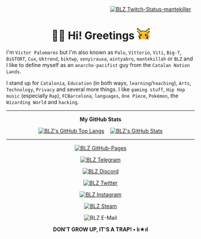 <p align="right"><a href="https://twitch.tv/mantekiller" target="_blank"><img alt="BLZ Twitch-Status-mantekiller" src="https://img.shields.io/twitch/status/mantekiller?label=mantekiller&labelColor=0d1117&logo=Twitch&logoColor=9146ff&color=6340a5&style=for-the-badge" style="padding-right:10px;" /></a></p>
<h1 align="center"><b>👋🏼 Hi! Greetings </b><img src="./img/pikachu_wave.gif" width="33"/></h1>

I'm `Víctor Palomares` but I'm also known as `Palo`, `Vittorio`, `Viti`, `Big-T`, `BiGTORT`, `Cux`, `Uktrend`, `biktwp`, `senyirauxa`, `aintyabro`, `mantekillah` or `BLZ` and I like to define myself as an `anarcho-pacifist` guy from the `Catalan Nation Lands`.
  
I stand up for `Catalonia`, `Education` (in both ways, `learning`/`teaching`), `Arts`, `Technology`, `Privacy` and several more things. I like `gaming stuff`, `Hip Hop music` (especially `Rap`), `FCBarcelona`, `languages`, `One Piece`, `Pokémon`, the `Wizarding World` and `hacking`.

---
<div align="center">

**My GitHub Stats**

[![BLZ's GitHub Top Langs](https://github-readme-stats.vercel.app/api/top-langs/?username=mantekillah&hide_border=false&langs_count=10&layout=compact&title_color=00ff00&text_color=5edf2b&bg_color=0d1117&border_color=30363d&custom_title=MOST+USED+LANGUAGES&disable_animations=boolean)](https://github.com/mantekillah)
&nbsp;&nbsp;
[![BLZ's GitHub Stats](https://github-readme-stats.vercel.app/api?username=mantekillah&hide_border=false&show_icons=true&icon_color=ffffff&bg_color=0d1117&text_color=5edf2b&border_color=30363d&cache_seconds=1800&title_color=00ff00&hide_title=true&disable_animations=boolean)](https://github.com/mantekillah)

---
  
[![BLZ GitHub-Pages](https://img.shields.io/static/v1?label=&message=mantekillah.github.io/palo&labelColor=2b2b2b&logo=Jekyll&logoColor=cc0000&color=161b22&style=for-the-badge)](https://mantekillah.github.io/palo)

[![BLZ Telegram](https://img.shields.io/static/v1?label=&message=palo_senyirauxa&labelColor=ffffff&logo=Telegram&logoColor=26a5e4&color=161b22&style=for-the-badge)](https://t.me/palo_senyirauxa)

[![BLZ Discord](https://img.shields.io/static/v1?label=&message=mantekillah%239946&labelColor=5865f2&logo=Discord&logoColor=ffffff&color=161b22&style=for-the-badge)](https://github.com/mantekillah)

[![BLZ Twitter](https://img.shields.io/static/v1?label=&message=aintyabro&labelColor=1a8cd8&logo=Twitter&logoColor=d6d9db&color=161b22&style=for-the-badge)](https://twitter.com/intent/follow?original_referer=https%3A%2F%2Fgithub.com%2Fmantekillah&screen_name=aintyabro)

[![BLZ Instagram](https://img.shields.io/static/v1?label=&message=blz.reborn&logo=Instagram&labelColor=d5318c&logoColor=ffffff&color=161b22&style=for-the-badge)](http://instagram.com/blz.reborn)

[![BLZ Steam](https://img.shields.io/static/v1?label=&message=mantekillah&labelColor=1a2049&logo=Steam&logoColor=ffffff&color=161b22&style=for-the-badge)](https://steamcommunity.com/id/mantekillah)

![BLZ E-Mail](https://img.shields.io/static/v1?label=&message=mantekillah%5B%40%5Dpm.me&labelColor=263163&logo=ProtonMail&logoColor=ffffff&color=161b22&style=for-the-badge)

**DON'T GROW UP, IT'S A TRAP! • lı★ıl**

</div>
